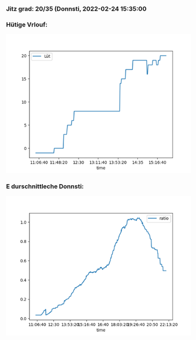 ### Jitz grad: 20/35 (Donnsti, 2022-02-24 15:35:00

### Hütige Vrlouf:
![Graph](Today.png)

### E durschnittleche Donnsti:
![Graph](Donnsti.png)